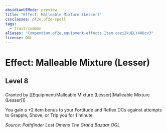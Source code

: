 ```yaml
---
obsidianUIMode: preview
title: "Effect: Malleable Mixture (Lesser)"
cssclasses: pf2e,pf2e-spell
tags:
  - trait/common
aliases: "Compendium.pf2e.equipment-effects.Item.cozi2kUELY40Dcv3"
license: OGL
---
```

# Effect: Malleable Mixture (Lesser)
## Level 8
### 






Granted by [[Equipment/Malleable Mixture (Lesser)|Malleable Mixture (Lesser)]]

You gain a +2 item bonus to your Fortitude and Reflex DCs against attempts to Grapple, Shove, or Trip you for 1 minute.

*Source: Pathfinder Lost Omens The Grand Bazaar*
*OGL*